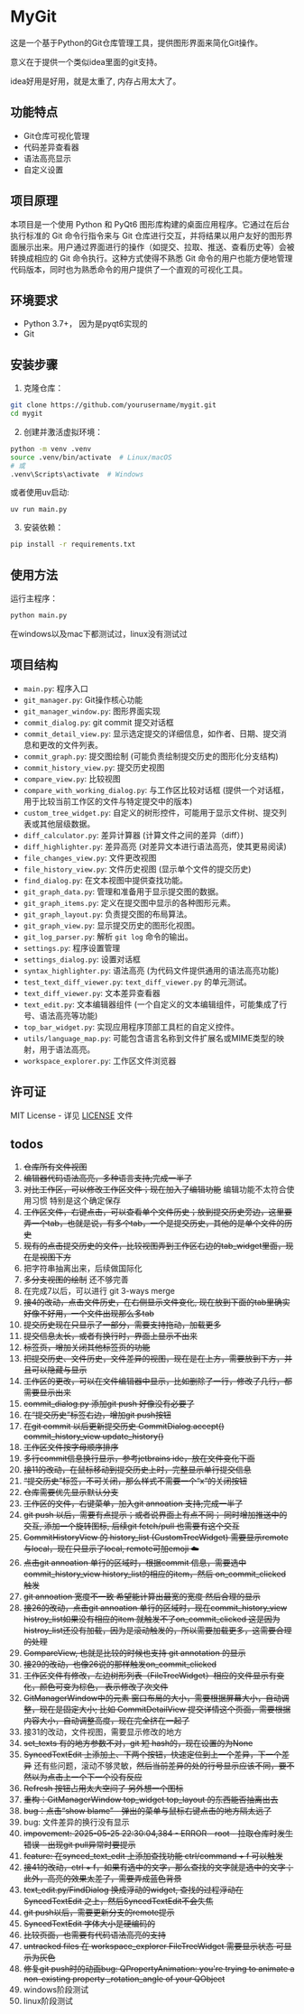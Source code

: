 # MyGit

这是一个基于Python的Git仓库管理工具，提供图形界面来简化Git操作。

意义在于提供一个类似idea里面的git支持。

idea好用是好用，就是太重了, 内存占用太大了。

## 功能特点

- Git仓库可视化管理
- 代码差异查看器
- 语法高亮显示
- 自定义设置

## 项目原理

本项目是一个使用 Python 和 PyQt6 图形库构建的桌面应用程序。它通过在后台执行标准的 Git 命令行指令来与 Git 仓库进行交互，并将结果以用户友好的图形界面展示出来。用户通过界面进行的操作（如提交、拉取、推送、查看历史等）会被转换成相应的 Git 命令执行。这种方式使得不熟悉 Git 命令的用户也能方便地管理代码版本，同时也为熟悉命令的用户提供了一个直观的可视化工具。

## 环境要求

- Python 3.7+， 因为是pyqt6实现的
- Git

## 安装步骤

1. 克隆仓库：
```bash
git clone https://github.com/yourusername/mygit.git
cd mygit
```

2. 创建并激活虚拟环境：
```bash
python -m venv .venv
source .venv/bin/activate  # Linux/macOS
# 或
.venv\Scripts\activate  # Windows
```

或者使用uv启动:

    uv run main.py

3. 安装依赖：
```bash
pip install -r requirements.txt
```

## 使用方法

运行主程序：
```bash
python main.py
```

在windows以及mac下都测试过，linux没有测试过

## 项目结构

- `main.py`: 程序入口
- `git_manager.py`: Git操作核心功能
- `git_manager_window.py`: 图形界面实现
- `commit_dialog.py`: git commit 提交对话框
- `commit_detail_view.py`: 显示选定提交的详细信息，如作者、日期、提交消息和更改的文件列表。
- `commit_graph.py`: 提交图绘制 (可能负责绘制提交历史的图形化分支结构)
- `commit_history_view.py`: 提交历史视图
- `compare_view.py`: 比较视图
- `compare_with_working_dialog.py`: 与工作区比较对话框 (提供一个对话框，用于比较当前工作区的文件与特定提交中的版本)
- `custom_tree_widget.py`: 自定义的树形控件，可能用于显示文件树、提交列表或其他层级数据。
- `diff_calculator.py`: 差异计算器 (计算文件之间的差异（diff）)
- `diff_highlighter.py`: 差异高亮 (对差异文本进行语法高亮，使其更易阅读)
- `file_changes_view.py`: 文件更改视图
- `file_history_view.py`: 文件历史视图 (显示单个文件的提交历史)
- `find_dialog.py`: 在文本视图中提供查找功能。
- `git_graph_data.py`: 管理和准备用于显示提交图的数据。
- `git_graph_items.py`: 定义在提交图中显示的各种图形元素。
- `git_graph_layout.py`: 负责提交图的布局算法。
- `git_graph_view.py`: 显示提交历史的图形化视图。
- `git_log_parser.py`: 解析 `git log` 命令的输出。
- `settings.py`: 程序设置管理
- `settings_dialog.py`: 设置对话框
- `syntax_highlighter.py`: 语法高亮 (为代码文件提供通用的语法高亮功能)
- `test_text_diff_viewer.py`: `text_diff_viewer.py` 的单元测试。
- `text_diff_viewer.py`: 文本差异查看器
- `text_edit.py`: 文本编辑器组件 (一个自定义的文本编辑组件，可能集成了行号、语法高亮等功能)
- `top_bar_widget.py`: 实现应用程序顶部工具栏的自定义控件。
- `utils/language_map.py`: 可能包含语言名称到文件扩展名或MIME类型的映射，用于语法高亮。
- `workspace_explorer.py`: 工作区文件浏览器

## 许可证

MIT License - 详见 [LICENSE](LICENSE) 文件

## todos

1. ~~仓库所有文件视图~~
2. ~~编辑器代码语法高亮，多种语言支持;完成一半了~~
3. ~~对比工作区，可以修改工作区文件；现在加入了编辑功能~~ 编辑功能不太符合使用习惯 特别是这个确定保存
4. ~~工作区文件，右键点击，可以查看单个文件历史；放到提交历史旁边，这里要弄一个tab，也就是说，有多个tab，一个是提交历史，其他的是单个文件的历史~~
5. ~~现有的点击提交历史的文件，比较视图弄到工作区右边的tab_widget里面，现在是视图下方~~
6. 把字符串抽离出来，后续做国际化
7. ~~多分支视图的绘制~~ 还不够完善
8. 在完成7以后，可以进行 git 3-ways merge
9. ~~接4的改动，点击文件历史，在右侧显示文件变化, 现在放到下面的tab里确实好像不好用，一个文件出现那么多tab~~
10. ~~提交历史现在只显示了一部分，需要支持拖动，加载更多~~
11. ~~提交信息太长，或者有换行时，界面上显示不出来~~
12. ~~标签页，增加关闭其他标签页的功能~~
13. ~~把提交历史、文件历史，文件差异的视图，现在是在上方，需要放到下方，并且可以隐藏与显示~~
14. ~~工作区的更改，可以在文件编辑器中显示，比如删除了一行，修改了几行，都需要显示出来~~
15. ~~commit_dialog.py 添加git push 好像没有必要了~~
16. ~~在“提交历史”标签右边，增加git push按钮~~
17. ~~在git commit 以后更新提交历史 CommitDialog.accept() commit_history_view update_history()~~
18. ~~工作区文件按字母顺序排序~~
19. ~~多行commit信息换行显示，参考jetbrains ide，放在文件变化下面~~
20. ~~接11的改动，在鼠标移动到提交历史上时，完整显示单行提交信息~~
21. ~~“提交历史”标签，不可关闭，那么样式不需要一个“x“的关闭按钮~~
22. ~~仓库需要优先显示默认分支~~
23. ~~工作区的文件，右键菜单，加入git annoation 支持;完成一半了~~
24. ~~git push 以后，需要有点提示；或者说界面上有点不同； 同时增加推送中的交互, 添加一个旋转图标, 后续git fetch/pull 也需要有这个交互~~
25. ~~CommitHistoryView 的 history_list (CustomTreeWidget) 需要显示remote与local，现在只显示了local, remote可加emoji ☁️~~
26. ~~点击git annoation 单行的区域时，根据commit 信息，需要选中commit_history_view history_list的相应的item，然后 on_commit_clicked 触发~~
27. ~~git annoation 宽度不一致 希望能计算出最宽的宽度 然后合理的显示~~
28. ~~接26的改动，点击git annoation 单行的区域时，现在commit_history_view histroy_list如果没有相应的item 就触发不了on_commit_clicked 这是因为histroy_list还没有加载，因为是滚动触发的，所以需要加载更多，这需要合理的处理~~
29. ~~CompareView, 也就是比较的时候也支持 git annotation 的显示~~
30. ~~接29的改动，也像26说的那样触发on_commit_clicked~~
31. ~~工作区文件有修改，左边树形列表（FileTreeWidget）相应的文件显示有变化，颜色可变为棕色， 表示修改了次文件~~
32. ~~GitManagerWindow中的元素 窗口布局的大小，需要根据屏幕大小，自动调整，现在是固定大小; 比如 CommitDetailView 提交详情这个页面，需要根据内容大小，自动调整高度，现在完全挤在一起了~~
33. 接31的改动，文件视图，需要显示修改的地方
34. ~~set_texts 有的地方参数不对，git 短 hash的，现在设置的为None~~
35. ~~SyncedTextEdit 上添加上、下两个按钮，快速定位到上一个差异，下一个差异~~ 还有些问题，滚动不够灵敏，~~然后当前差异的处的行号显示应该不同，要不然以为点击上一个下一个没有反应~~
36. ~~Refresh 按钮占用太大空间了 另外想一个图标~~
37. ~~重构：GitManagerWindow top_widget top_layout 的东西能否抽离出去~~
38. ~~bug：点击“show blame” - 弹出的菜单与鼠标右键点击的地方隔太远了~~
39. bug: 文件差异的换行没有显示
40. ~~impovement: 2025-05-25 22:30:04,384 - ERROR - root - 拉取仓库时发生错误 -  出现git pull异常时要提示~~
41. ~~feature: 在synced_text_edit 上添加查找功能 ctrl/command + f 可以触发~~
42. ~~接41的改动，ctrl + f，如果有选中的文字，那么查找的文字就是选中的文字；此外，高亮的效果太差了，需要弄成蓝色背景~~
43. ~~text_edit.py/FindDialog 换成浮动的widget, 查找的过程浮动在 SyncedTextEdit 之上，然后SyncedTextEdit不会失焦~~
44. ~~git push以后，需要更新分支的remote提示~~
45. ~~SyncedTextEdit 字体大小是硬编码的~~
46. ~~比较页面，也需要有代码语法高亮的支持~~
47. ~~untracked files 在 workspace_explorer FileTreeWidget 需要显示状态 可显示为灰色~~
48. ~~修复git push时的动画bug: QPropertyAnimation: you're trying to animate a non-existing property _rotation_angle of your QObject~~
49. windows阶段测试
50. linux阶段测试
